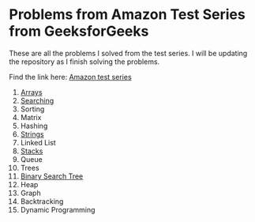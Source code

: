 # Problems from Amazon Test Series from GeeksforGeeks

These are all the problems I solved from the test series. I will be updating the repository as I finish solving the problems.

Find the link here:
[Amazon test series](https://practice.geeksforgeeks.org/courses/Amazon-Test-Series)

1. [Arrays](https://github.com/DivyaMunot/geeksforgeeks-Amazon_test_series/tree/master/Arrays)
2. [Searching](https://github.com/DivyaMunot/geeksforgeeks-Amazon_test_series/tree/master/Searching)
3. Sorting
4. Matrix
5. Hashing
6. [Strings](https://github.com/DivyaMunot/geeksforgeeks-Amazon_test_series/tree/master/Strings)
7. Linked List
8. [Stacks](https://github.com/DivyaMunot/geeksforgeeks-Amazon_test_series/tree/master/Stacks)
9. Queue
10. Trees
11. [Binary Search Tree](https://github.com/DivyaMunot/geeksforgeeks-Amazon_test_series/tree/master/Binary%20Search%20Tree)
12. Heap
13. Graph
14. Backtracking
15. Dynamic Programming
